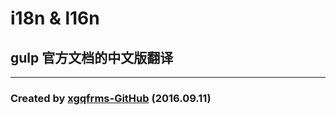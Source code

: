 # i18n & l16n
## gulp 官方文档的中文版翻译
***
### Created by [xgqfrms-GitHub](http://www.xgqfrms.xyz/) (2016.09.11)
